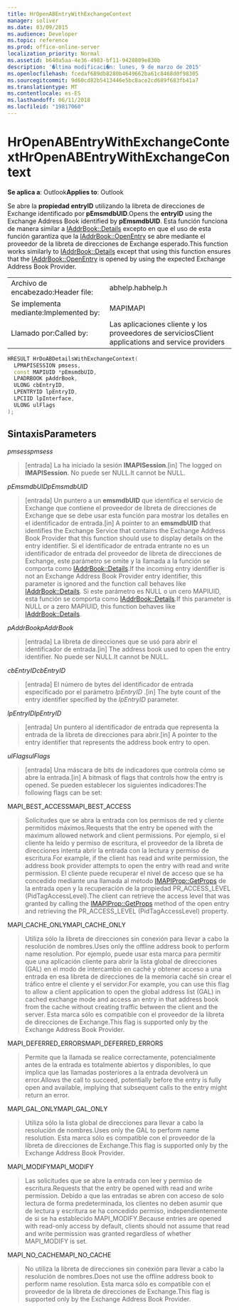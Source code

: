 ```yaml
---
title: HrOpenABEntryWithExchangeContext
manager: soliver
ms.date: 03/09/2015
ms.audience: Developer
ms.topic: reference
ms.prod: office-online-server
localization_priority: Normal
ms.assetid: b640a5aa-4e36-4983-bf11-9428809e830b
description: '�ltima modificaci�n: lunes, 9 de marzo de 2015'
ms.openlocfilehash: fcedaf689db8280b4649662ba61c8468d0f98305
ms.sourcegitcommit: 9d60cd82b5413446e5bc8ace2cd689f683fb41a7
ms.translationtype: MT
ms.contentlocale: es-ES
ms.lasthandoff: 06/11/2018
ms.locfileid: "19817060"
---
```

# <a name="hropenabentrywithexchangecontext"></a><span data-ttu-id="655b7-103">HrOpenABEntryWithExchangeContext</span><span class="sxs-lookup"><span data-stu-id="655b7-103">HrOpenABEntryWithExchangeContext</span></span>

  
  
<span data-ttu-id="655b7-104">**Se aplica a**: Outlook</span><span class="sxs-lookup"><span data-stu-id="655b7-104">**Applies to**: Outlook</span></span> 
  
<span data-ttu-id="655b7-105">Se abre la **propiedad entryID** utilizando la libreta de direcciones de Exchange identificado por **pEmsmdbUID**.</span><span class="sxs-lookup"><span data-stu-id="655b7-105">Opens the **entryID** using the Exchange Address Book identified by **pEmsmdbUID**.</span></span> <span data-ttu-id="655b7-106">Esta función funciona de manera similar a [IAddrBook::Details](iaddrbook-details.md) excepto en que el uso de esta función garantiza que la [IAddrBook::OpenEntry](iaddrbook-openentry.md) se abre mediante el proveedor de la libreta de direcciones de Exchange esperado.</span><span class="sxs-lookup"><span data-stu-id="655b7-106">This function works similarly to [IAddrBook::Details](iaddrbook-details.md) except that using this function ensures that the [IAddrBook::OpenEntry](iaddrbook-openentry.md) is opened by using the expected Exchange Address Book Provider.</span></span> 
  
|||
|:-----|:-----|
|<span data-ttu-id="655b7-107">Archivo de encabezado:</span><span class="sxs-lookup"><span data-stu-id="655b7-107">Header file:</span></span>  <br/> |<span data-ttu-id="655b7-108">abhelp.h</span><span class="sxs-lookup"><span data-stu-id="655b7-108">abhelp.h</span></span>  <br/> |
|<span data-ttu-id="655b7-109">Se implementa mediante:</span><span class="sxs-lookup"><span data-stu-id="655b7-109">Implemented by:</span></span>  <br/> |<span data-ttu-id="655b7-110">MAPI</span><span class="sxs-lookup"><span data-stu-id="655b7-110">MAPI</span></span>  <br/> |
|<span data-ttu-id="655b7-111">Llamado por:</span><span class="sxs-lookup"><span data-stu-id="655b7-111">Called by:</span></span>  <br/> |<span data-ttu-id="655b7-112">Las aplicaciones cliente y los proveedores de servicios</span><span class="sxs-lookup"><span data-stu-id="655b7-112">Client applications and service providers</span></span>  <br/> |
   
```cpp
HRESULT HrDoABDetailsWithExchangeContext(
  LPMAPISESSION pmsess,
  const MAPIUID *pEmsmdbUID,
  LPADRBOOK pAddrBook,
  ULONG cbEntryID,
  LPENTRYID lpEntryID,
  LPCIID lpInterface,
  ULONG ulFlags
);
```

## <a name="parameters"></a><span data-ttu-id="655b7-113">Sintaxis</span><span class="sxs-lookup"><span data-stu-id="655b7-113">Parameters</span></span>

 <span data-ttu-id="655b7-114">_pmsess_</span><span class="sxs-lookup"><span data-stu-id="655b7-114">_pmsess_</span></span>
  
> <span data-ttu-id="655b7-115">[entrada] La ha iniciado la sesión **IMAPISession**.</span><span class="sxs-lookup"><span data-stu-id="655b7-115">[in] The logged on **IMAPISession**.</span></span> <span data-ttu-id="655b7-116">No puede ser NULL.</span><span class="sxs-lookup"><span data-stu-id="655b7-116">It cannot be NULL.</span></span>
    
 <span data-ttu-id="655b7-117">_pEmsmdbUID_</span><span class="sxs-lookup"><span data-stu-id="655b7-117">_pEmsmdbUID_</span></span>
  
> <span data-ttu-id="655b7-118">[entrada] Un puntero a un **emsmdbUID** que identifica el servicio de Exchange que contiene el proveedor de libreta de direcciones de Exchange que se debe usar esta función para mostrar los detalles en el identificador de entrada.</span><span class="sxs-lookup"><span data-stu-id="655b7-118">[in] A pointer to an **emsmdbUID** that identifies the Exchange Service that contains the Exchange Address Book Provider that this function should use to display details on the entry identifier.</span></span> <span data-ttu-id="655b7-119">Si el identificador de entrada entrante no es un identificador de entrada del proveedor de libreta de direcciones de Exchange, este parámetro se omite y la llamada a la función se comporta como [IAddrBook::Details](iaddrbook-details.md).</span><span class="sxs-lookup"><span data-stu-id="655b7-119">If the incoming entry identifier is not an Exchange Address Book Provider entry identifier, this parameter is ignored and the function call behaves like [IAddrBook::Details](iaddrbook-details.md).</span></span> <span data-ttu-id="655b7-120">Si este parámetro es NULL o un cero MAPIUID, esta función se comporta como [IAddrBook::Details](iaddrbook-details.md).</span><span class="sxs-lookup"><span data-stu-id="655b7-120">If this parameter is NULL or a zero MAPIUID, this function behaves like [IAddrBook::Details](iaddrbook-details.md).</span></span>
    
 <span data-ttu-id="655b7-121">_pAddrBook_</span><span class="sxs-lookup"><span data-stu-id="655b7-121">_pAddrBook_</span></span>
  
> <span data-ttu-id="655b7-122">[entrada] La libreta de direcciones que se usó para abrir el identificador de entrada.</span><span class="sxs-lookup"><span data-stu-id="655b7-122">[in] The address book used to open the entry identifier.</span></span> <span data-ttu-id="655b7-123">No puede ser NULL.</span><span class="sxs-lookup"><span data-stu-id="655b7-123">It cannot be NULL.</span></span>
    
 <span data-ttu-id="655b7-124">_cbEntryID_</span><span class="sxs-lookup"><span data-stu-id="655b7-124">_cbEntryID_</span></span>
  
> <span data-ttu-id="655b7-125">[entrada] El número de bytes del identificador de entrada especificado por el parámetro _lpEntryID_ .</span><span class="sxs-lookup"><span data-stu-id="655b7-125">[in] The byte count of the entry identifier specified by the  _lpEntryID_ parameter.</span></span> 
    
 <span data-ttu-id="655b7-126">_lpEntryID_</span><span class="sxs-lookup"><span data-stu-id="655b7-126">_lpEntryID_</span></span>
  
>  <span data-ttu-id="655b7-127">[entrada] Un puntero al identificador de entrada que representa la entrada de la libreta de direcciones para abrir.</span><span class="sxs-lookup"><span data-stu-id="655b7-127">[in] A pointer to the entry identifier that represents the address book entry to open.</span></span> 
    
 <span data-ttu-id="655b7-128">_ulFlags_</span><span class="sxs-lookup"><span data-stu-id="655b7-128">_ulFlags_</span></span>
  
> <span data-ttu-id="655b7-129">[entrada] Una máscara de bits de indicadores que controla cómo se abre la entrada.</span><span class="sxs-lookup"><span data-stu-id="655b7-129">[in] A bitmask of flags that controls how the entry is opened.</span></span> <span data-ttu-id="655b7-130">Se pueden establecer los siguientes indicadores:</span><span class="sxs-lookup"><span data-stu-id="655b7-130">The following flags can be set:</span></span>
    
<span data-ttu-id="655b7-131">MAPI_BEST_ACCESS</span><span class="sxs-lookup"><span data-stu-id="655b7-131">MAPI_BEST_ACCESS</span></span>
  
> <span data-ttu-id="655b7-132">Solicitudes que se abra la entrada con los permisos de red y cliente permitidos máximos.</span><span class="sxs-lookup"><span data-stu-id="655b7-132">Requests that the entry be opened with the maximum allowed network and client permissions.</span></span> <span data-ttu-id="655b7-133">Por ejemplo, si el cliente ha leído y permiso de escritura, el proveedor de la libreta de direcciones intenta abrir la entrada con la lectura y permiso de escritura.</span><span class="sxs-lookup"><span data-stu-id="655b7-133">For example, if the client has read and write permission, the address book provider attempts to open the entry with read and write permission.</span></span> <span data-ttu-id="655b7-134">El cliente puede recuperar el nivel de acceso que se ha concedido mediante una llamada al método [IMAPIProp::GetProps](imapiprop-getprops.md) de la entrada open y la recuperación de la propiedad PR_ACCESS_LEVEL (PidTagAccessLevel).</span><span class="sxs-lookup"><span data-stu-id="655b7-134">The client can retrieve the access level that was granted by calling the [IMAPIProp::GetProps](imapiprop-getprops.md) method of the open entry and retrieving the PR_ACCESS_LEVEL (PidTagAccessLevel) property.</span></span> 
    
<span data-ttu-id="655b7-135">MAPI_CACHE_ONLY</span><span class="sxs-lookup"><span data-stu-id="655b7-135">MAPI_CACHE_ONLY</span></span>
  
> <span data-ttu-id="655b7-136">Utiliza sólo la libreta de direcciones sin conexión para llevar a cabo la resolución de nombres.</span><span class="sxs-lookup"><span data-stu-id="655b7-136">Uses only the offline address book to perform name resolution.</span></span> <span data-ttu-id="655b7-137">Por ejemplo, puede usar esta marca para permitir que una aplicación cliente para abrir la lista global de direcciones (GAL) en el modo de intercambio en caché y obtener acceso a una entrada en esa libreta de direcciones de la memoria caché sin crear el tráfico entre el cliente y el servidor.</span><span class="sxs-lookup"><span data-stu-id="655b7-137">For example, you can use this flag to allow a client application to open the global address list (GAL) in cached exchange mode and access an entry in that address book from the cache without creating traffic between the client and the server.</span></span> <span data-ttu-id="655b7-138">Esta marca sólo es compatible con el proveedor de la libreta de direcciones de Exchange.</span><span class="sxs-lookup"><span data-stu-id="655b7-138">This flag is supported only by the Exchange Address Book Provider.</span></span>
    
<span data-ttu-id="655b7-139">MAPI_DEFERRED_ERRORS</span><span class="sxs-lookup"><span data-stu-id="655b7-139">MAPI_DEFERRED_ERRORS</span></span>
  
> <span data-ttu-id="655b7-140">Permite que la llamada se realice correctamente, potencialmente antes de la entrada es totalmente abiertos y disponibles, lo que implica que las llamadas posteriores a la entrada devolverá un error.</span><span class="sxs-lookup"><span data-stu-id="655b7-140">Allows the call to succeed, potentially before the entry is fully open and available, implying that subsequent calls to the entry might return an error.</span></span>
    
<span data-ttu-id="655b7-141">MAPI_GAL_ONLY</span><span class="sxs-lookup"><span data-stu-id="655b7-141">MAPI_GAL_ONLY</span></span>
  
> <span data-ttu-id="655b7-142">Utiliza sólo la lista global de direcciones para llevar a cabo la resolución de nombres.</span><span class="sxs-lookup"><span data-stu-id="655b7-142">Uses only the GAL to perform name resolution.</span></span> <span data-ttu-id="655b7-143">Esta marca sólo es compatible con el proveedor de la libreta de direcciones de Exchange.</span><span class="sxs-lookup"><span data-stu-id="655b7-143">This flag is supported only by the Exchange Address Book Provider.</span></span>
    
<span data-ttu-id="655b7-144">MAPI_MODIFY</span><span class="sxs-lookup"><span data-stu-id="655b7-144">MAPI_MODIFY</span></span>
  
> <span data-ttu-id="655b7-145">Las solicitudes que se abre la entrada con leer y permiso de escritura.</span><span class="sxs-lookup"><span data-stu-id="655b7-145">Requests that the entry be opened with read and write permission.</span></span> <span data-ttu-id="655b7-146">Debido a que las entradas se abren con acceso de solo lectura de forma predeterminada, los clientes no deben asumir que de lectura y escritura se ha concedido permiso, independientemente de si se ha establecido MAPI_MODIFY.</span><span class="sxs-lookup"><span data-stu-id="655b7-146">Because entries are opened with read-only access by default, clients should not assume that read and write permission was granted regardless of whether MAPI_MODIFY is set.</span></span>
    
<span data-ttu-id="655b7-147">MAPI_NO_CACHE</span><span class="sxs-lookup"><span data-stu-id="655b7-147">MAPI_NO_CACHE</span></span>
  
> <span data-ttu-id="655b7-148">No utiliza la libreta de direcciones sin conexión para llevar a cabo la resolución de nombres.</span><span class="sxs-lookup"><span data-stu-id="655b7-148">Does not use the offline address book to perform name resolution.</span></span> <span data-ttu-id="655b7-149">Esta marca sólo es compatible con el proveedor de la libreta de direcciones de Exchange.</span><span class="sxs-lookup"><span data-stu-id="655b7-149">This flag is supported only by the Exchange Address Book Provider.</span></span>
    

